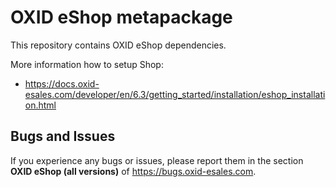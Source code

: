 OXID eShop metapackage
======================

This repository contains OXID eShop dependencies.

More information how to setup Shop:

  - https://docs.oxid-esales.com/developer/en/6.3/getting_started/installation/eshop_installation.html

## Bugs and Issues

If you experience any bugs or issues, please report them in the section **OXID eShop (all versions)** of https://bugs.oxid-esales.com.
